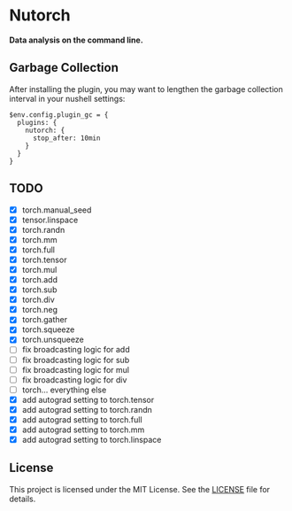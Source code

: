 # Nutorch

**Data analysis on the command line.**

## Garbage Collection

After installing the plugin, you may want to lengthen the garbage collection
interval in your nushell settings:

```nu
$env.config.plugin_gc = {
  plugins: {
    nutorch: {
      stop_after: 10min
    }
  }
}
```

## TODO

- [x] torch.manual_seed
- [x] tensor.linspace
- [x] torch.randn
- [x] torch.mm
- [x] torch.full
- [x] torch.tensor
- [x] torch.mul
- [x] torch.add
- [x] torch.sub
- [x] torch.div
- [x] torch.neg
- [x] torch.gather
- [x] torch.squeeze
- [x] torch.unsqueeze
- [ ] fix broadcasting logic for add
- [ ] fix broadcasting logic for sub
- [ ] fix broadcasting logic for mul
- [ ] fix broadcasting logic for div
- [ ] torch... everything else
- [x] add autograd setting to torch.tensor
- [x] add autograd setting to torch.randn
- [x] add autograd setting to torch.full
- [x] add autograd setting to torch.mm
- [x] add autograd setting to torch.linspace

## License

This project is licensed under the MIT License. See the [LICENSE](LICENSE) file
for details.
